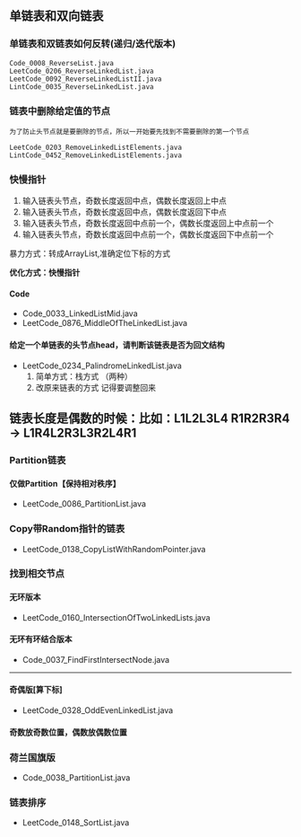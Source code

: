 ## 单链表和双向链表

### 单链表和双链表如何反转(递归/迭代版本)

```
Code_0008_ReverseList.java
LeetCode_0206_ReverseLinkedList.java
LeetCode_0092_ReverseLinkedListII.java
LintCode_0035_ReverseLinkedList.java
```

### 链表中删除给定值的节点

```
为了防止头节点就是要删除的节点，所以一开始要先找到不需要删除的第一个节点

LeetCode_0203_RemoveLinkedListElements.java
LintCode_0452_RemoveLinkedListElements.java
```

### 快慢指针

1. 输入链表头节点，奇数长度返回中点，偶数长度返回上中点
2. 输入链表头节点，奇数长度返回中点，偶数长度返回下中点
3. 输入链表头节点，奇数长度返回中点前一个，偶数长度返回上中点前一个
4. 输入链表头节点，奇数长度返回中点前一个，偶数长度返回下中点前一个

暴力方式：转成ArrayList,准确定位下标的方式

**优化方式：快慢指针**

#### Code

- Code_0033_LinkedListMid.java
- LeetCode_0876_MiddleOfTheLinkedList.java


#### 给定一个单链表的头节点head，请判断该链表是否为回文结构

- LeetCode_0234_PalindromeLinkedList.java
  1. 简单方式：栈方式 （两种）
  2. 改原来链表的方式 记得要调整回来

## 链表长度是偶数的时候：比如：L1L2L3L4 R1R2R3R4 -> L1R4L2R3L3R2L4R1

### Partition链表

#### 仅做Partition【保持相对秩序】

- LeetCode_0086_PartitionList.java

### Copy带Random指针的链表

- LeetCode_0138_CopyListWithRandomPointer.java

### 找到相交节点

#### 无环版本

- LeetCode_0160_IntersectionOfTwoLinkedLists.java

#### 无环有环结合版本

- Code_0037_FindFirstIntersectNode.java





------


#### 奇偶版[算下标]

- LeetCode_0328_OddEvenLinkedList.java

#### 奇数放奇数位置，偶数放偶数位置

### 荷兰国旗版

- Code_0038_PartitionList.java

### 链表排序

- LeetCode_0148_SortList.java







